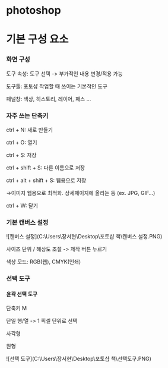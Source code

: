 # photoshop

# 기본 구성 요소

### 화면 구성

도구 속성: 도구 선택 -> 부가적인 내용 변경/적용 가능

도구툴: 포토샵 작업할 때 쓰이는 기본적인 도구

패널창: 색상, 히스토리, 레이어, 패스 …



### 자주 쓰는 단축키

ctrl + N: 새로 만들기

ctrl + O: 열기

ctrl + S: 저장

ctrl + shift + S: 다른 이름으로 저장

ctrl + alt + shift + S: 웹용으로 저장

→이미지 웹용으로 최적화. 상세페이지에 올리는 등 (ex. JPG, GIF…)

ctrl + W: 닫기



### 기본 캔버스 설정

![캔버스 설정](C:\Users\장서현\Desktop\포토샵 책\캔버스 설정.PNG)

사이즈 단위 / 해상도 조절 -> 제작 버튼 누르기

색상 모드: RGB(웹), CMYK(인쇄)



### 선택 도구

#### 윤곽 선택 도구

단축키 M

단일 행/열 -> 1 픽셀 단위로 선택

사각형

원형

![선택 도구](C:\Users\장서현\Desktop\포토샵 책\선택도구.PNG)

